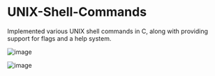 # UNIX-Shell-Commands

Implemented various UNIX shell commands in C, along with providing support for flags and a help system.  

![image](https://github.com/Ronitt272/UNIX-Shell-Commands/assets/68660836/85bb1f23-2110-4829-8c3d-641cb7eca15a)

![image](https://github.com/Ronitt272/UNIX-Shell-Commands/assets/68660836/61c97f50-247b-4edf-aaae-ddbd2899f5bb)

